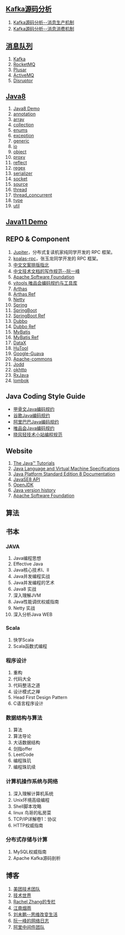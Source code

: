 ## [Kafka源码分析]()
1. [Kafka源码分析--消息生产机制]()
1. [Kafka源码分析--消息消费机制]()

## [消息队列]()
1. [Kafka]()
1. [RocketMQ]()
1. [Plusar]()
1. [ActiveMQ]()
1. [Disruptor](https://github.com/LMAX-Exchange/disruptor)

## [Java8](java-base/src/main/java/javase)
1. [Java8 Demo](java-base/src/main/java/jdk8)
1. [annotation](java-base/src/main/java/javase/annotation)
1. [array](java-base/src/main/java/javase/array)
1. [collection](java-base/src/main/java/javase/collection)
1. [enums](java-base/src/main/java/javase/enums)
1. [exception](java-base/src/main/java/javase/exception)
1. [generic](java-base/src/main/java/javase/generic)
1. [io](java-base/src/main/java/javase/io)
1. [object](java-base/src/main/java/javase/object)
1. [proxy](java-base/src/main/java/javase/proxy)
1. [reflect](java-base/src/main/java/javase/reflect)
1. [regex](java-base/src/main/java/javase/regex)
1. [serializer](java-base/src/main/java/javase/serializer)
1. [socket](java-base/src/main/java/javase/socket)
1. [source ](java-base/src/main/java/javase/source )
1. [thread](java-base/src/main/java/javase/thread)
1. [thread_concurrent](java-base/src/main/java/javase/thread_concurrent)
1. [type](java-base/src/main/java/javase/type)
1. [util](java-base/src/main/java/javase/util)

## [Java11 Demo](java-base/src/main/java/jdk8)

## REPO & Component
1. [Jupiter](https://github.com/fengjiachun/Jupiter)，分布式复读机家纯同学开发的 RPC 框架。
1. [koalas-rpc](https://gitee.com/a1234567891/koalas-rpc)，张玉龙同学开发的 RPC 框架。
1. [中文文案排版指北](https://github.com/sparanoid/chinese-copywriting-guidelines)
1. [中文技术文档的写作规范--阮一峰](https://github.com/ruanyf/document-style-guide)
1. [Apache Software Foundation](https://github.com/apache)
1. [vjtools 唯品会编码规约与工具库](https://github.com/vipshop/vjtools)
1. [Arthas](https://github.com/alibaba/arthas)
1. [Arthas Ref](https://alibaba.github.io/arthas/)
1. [Netty](https://github.com/netty/netty)
1. [Spring](https://github.com/spring-projects/spring-framework)
1. [SpringBoot](https://github.com/spring-projects/spring-boot)
1. [SpringBoot Ref](https://spring.io/projects/spring-boot#learn)
1. [Dubbo](https://github.com/apache/dubbo)
1. [Dubbo Ref](http://dubbo.apache.org/zh-cn/docs/user/quick-start.html)
1. [MyBatis](https://github.com/mybatis/mybatis-3)
1. [MyBatis Ref](https://mybatis.org/mybatis-3/)
1. [DataX](https://github.com/alibaba/DataX)
1. [HuTool](https://github.com/looly/hutool)
1. [Google-Guava](https://github.com/google/guava)
1. [Apache-commons](https://github.com/apache/commons-lang)
1. [Jodd](https://github.com/oblac/jodd)
1. [okhttp](https://github.com/square/okhttp)
1. [RxJava](https://github.com/ReactiveX/RxJava)
1. [lombok](https://github.com/rzwitserloot/lombok)

## Java Coding Style Guide
* [甲骨文Java编码规约](https://wiki.sei.cmu.edu/confluence/display/java/SEI+CERT+Oracle+Coding+Standard+for+Java)
* [谷歌Java编码规约](https://google.github.io/styleguide/javaguide.html)
* [阿里巴巴Java编码规约](https://github.com/alibaba/p3c)
* [唯品会Java编码规约](https://vipshop.github.io/vjtools/#/standard/)
* [晓风轻技术小站编程规范](https://xwjie.github.io/rule/)

## Website
1. [The Java™ Tutorials](https://docs.oracle.com/javase/tutorial/reallybigindex.html)
1. [Java Language and Virtual Machine Specifications](https://docs.oracle.com/javase/specs/)
1. [Java Platform Standard Edition 8 Documentation](https://docs.oracle.com/javase/8/docs/)
1. [JavaSE8 API](https://docs.oracle.com/javase/8/docs/api/index.html)
1. [OpenJDK](http://openjdk.java.net/)
1. [Java version history](https://en.wikipedia.org/wiki/Java_version_history)
1. [Apache Software Foundation](http://www.apache.org/)

## 算法

## 书本
### JAVA
1. Java编程思想
1. Effective Java
1. Java核心技术I、II
1. Java并发编程实战
1. Java并发编程的艺术
1. Java8 实战
1. 深入理解JVM
1. Java性能调优权威指南
1. Netty 实战
1. 深入分析Java WEB

### Scala
1. 快学Scala
1. Scala函数式编程

### 程序设计
1. 重构
1. 代码大全
1. 代码整洁之道
1. 设计模式之禅
1. Head First Design Pattern
1. C语言程序设计

### 数据结构与算法
1. 算法
1. 算法导论
1. 大话数据结构
1. 剑指offer
1. LeetCode
1. 编程珠玑
1. 编程珠玑续

### 计算机操作系统与网络
1. 深入理解计算机系统
1. Unix环境高级编程
1. Shell脚本攻略
1. linux 鸟哥的私房菜
1. TCP/IP详解卷1：协议
1. HTTP权威指南

### 分布式存储与计算
1. MySQL权威指南
1. Apache Kafka源码剖析

## 博客
1. [美团技术团队](https://tech.meituan.com/)
1. [技术世界](http://www.jasongj.com/)
1. [Rachel Zhang的专栏](https://blog.csdn.net/abcjennifer?viewmode=contents)
1. [江南烟雨](https://blog.csdn.net/xiajun07061225)
1. [刘未鹏--思维改变生活](http://mindhacks.cn/)
1. [阮一峰的网络日志](http://www.ruanyifeng.com/home.html)
1. [阿里中间件团队](http://jm.taobao.org/)